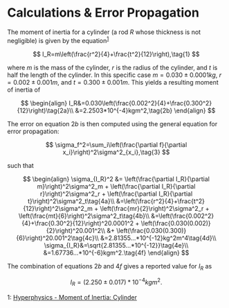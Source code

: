 # Calculations & Error Propagation

The moment of inertia for a cylinder (a rod $R$ whose thickness is not negligible) is given by the equation<sup>[1](#n1)</sup>

$$
I_R=m\left(\frac{r^2}{4}+\frac{t^2}{12}\right),\tag{1}
$$

where $m$ is the mass of the cylinder, $r$ is the radius of the cylinder, and $t$ is half the length of the cylinder. In this specific case $m=0.030\pm0.0001kg$, $r=0.002\pm0.001m$, and $t=0.300\pm0.001m$. This yields a resulting moment of inertia of

$$
\begin{align}
I_R&=0.030\left(\frac{0.002^2}{4}+\frac{0.300^2}{12}\right)\tag{2a}\\
&=2.2503*10^{-4}kgm^2,\tag{2b}
\end{align}
$$

The error on equation $2b$ is then computed using the general equation for error propagation:

$$
\sigma_f^2=\sum_i\left(\frac{\partial f}{\partial x_i}\right)^2\sigma^2_{x_i},\tag{3}
$$

such that

$$
\begin{align}
\sigma_{I_R}^2 &= \left(\frac{\partial I_R}{\partial m}\right)^2\sigma^2_m + \left(\frac{\partial I_R}{\partial r}\right)^2\sigma^2_r + \left(\frac{\partial I_R}{\partial t}\right)^2\sigma^2_t\tag{4a}\\
&=\left(\frac{r^2}{4}+\frac{t^2}{12}\right)^2\sigma^2_m + \left(\frac{mr}{2}\right)^2\sigma^2_r + \left(\frac{mt}{6}\right)^2\sigma^2_t\tag{4b}\\
&=\left(\frac{0.002^2}{4}+\frac{0.30^2}{12}\right)^20.0001^2 + \left(\frac{0.030(0.002)}{2}\right)^20.001^2\\ &+ \left(\frac{0.030(0.300)}{6}\right)^20.001^2\tag{4c}\\
&=2.81355...*10^{-12}kg^2m^4\tag{4d}\\
\sigma_{I_R}&=\sqrt{2.81355...*10^{-12}}\tag{4e}\\
&=1.67736...*10^{-6}kgm^2.\tag{4f}
\end{align}
$$

The combination of equations $2b$ and $4f$ gives a reported value for $I_R$ as

$$
I_R=(2.250\pm0.017)*10^{-4}kgm^2.\tag{5}
$$

<a name="n1">1</a>: [Hyperphysics - Moment of Inertia: Cylinder](http://hyperphysics.phy-astr.gsu.edu/hbase/icyl.html#icyl)
